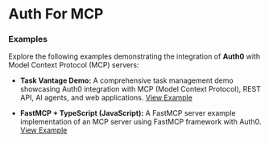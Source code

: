 # Auth For MCP

### Examples

Explore the following examples demonstrating the integration of **Auth0** with Model Context Protocol (MCP) servers:

- **Task Vantage Demo:**
   A comprehensive task management demo showcasing Auth0 integration with MCP (Model Context Protocol), REST API, AI agents, and web applications.
   [View Example](https://github.com/auth0-samples/auth0-task-vantage)

- **FastMCP + TypeScript (JavaScript):**
   A FastMCP server example implementation of an MCP server using FastMCP framework with Auth0.
   [View Example](https://github.com/auth0-samples/auth0-ai-samples/tree/main/auth-for-mcp/fastmcp-mcp-js)
